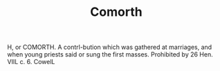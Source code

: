 ---
title: Comorth
letter: C
permalink: "/definitions/bld-comorth.html"
body: H, or COMORTH. A contrl-bution which was gathered at marriages, and when young
  priests said or sung the first masses. Prohibited by 26 Hen. VIIL c. 6. CowelL
published_at: '2018-07-07'
source: Black's Law Dictionary 2nd Ed (1910)
layout: post
---